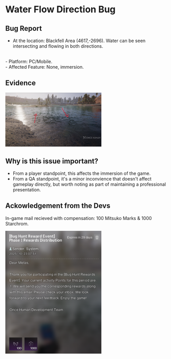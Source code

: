 # Water Flow Direction Bug

## Bug Report

- At the location: Blackfell Area (4617,-2696). Water can be seen intersecting and flowing in both directions.

<br />
- Platform: PC/Mobile. <br />
- Affected Feature: None, immersion.

## Evidence
<img src="Media/Water-Flow-Bug.png" alt="Image of water flowing both directions" width="300">

## Why is this issue important?
- From a player standpoint, this affects the immersion of the game.
- From a QA standpoint, it's a minor inconvience that doesn't affect gameplay directly, but worth noting as part of maintaining a professional presentation.

## Ackowledgement from the Devs
In-game mail recieved with compensation: 100 Mitsuko Marks & 1000 Starchrom.

<img src="Media/BugHunt-Compensation-Water-Flow-Bug.png" alt="Image of water flowing both directions" width="300">